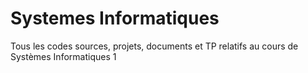 Systemes Informatiques
======================

Tous les codes sources, projets, documents et TP relatifs au cours de Systèmes Informatiques 1